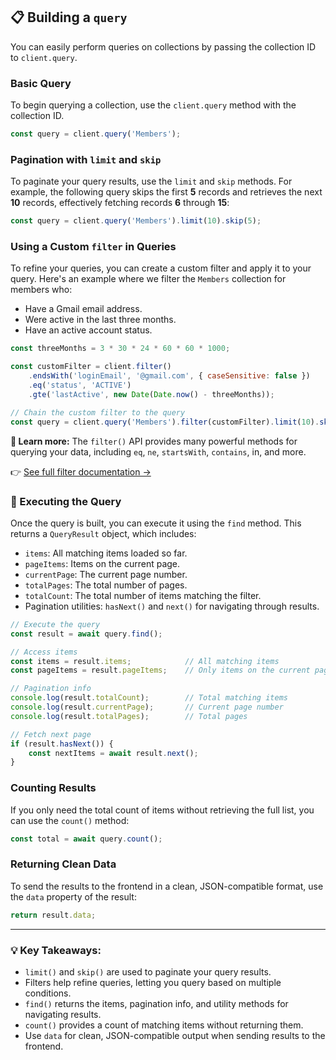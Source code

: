 ## 📋 Building a `query`
You can easily perform queries on collections by passing the collection ID to `client.query`.

### Basic Query
To begin querying a collection, use the `client.query` method with the collection ID.
```js
const query = client.query('Members');
```

### Pagination with `limit` and `skip`
To paginate your query results, use the `limit` and `skip` methods. For example, the following query skips the first **5** records and retrieves the next **10** records, effectively fetching records **6** through **15**:
```js
const query = client.query('Members').limit(10).skip(5);
```

### Using a Custom `filter` in Queries
To refine your queries, you can create a custom filter and apply it to your query. Here's an example where we filter the `Members` collection for members who:
- Have a Gmail email address.
- Were active in the last three months.
- Have an active account status.

```js
const threeMonths = 3 * 30 * 24 * 60 * 60 * 1000;

const customFilter = client.filter()
    .endsWith('loginEmail', '@gmail.com', { caseSensitive: false })
    .eq('status', 'ACTIVE')
    .gte('lastActive', new Date(Date.now() - threeMonths));

// Chain the custom filter to the query
const query = client.query('Members').filter(customFilter).limit(10).skip(5);
```

**📖 Learn more:**
The `filter()` API provides many powerful methods for querying your data, including `eq`, `ne`, `startsWith`, `contains`, in, and more.

👉 [See full filter documentation  →](./data-filter.md)
### 🚀 Executing the Query
Once the query is built, you can execute it using the `find` method. This returns a `QueryResult` object, which includes:
- `items`: All matching items loaded so far.
- `pageItems`: Items on the current page.
- `currentPage`: The current page number.
- `totalPages`: The total number of pages.
- `totalCount`: The total number of items matching the filter.
- Pagination utilities: `hasNext()` and `next()` for navigating through results.

```js
// Execute the query
const result = await query.find();

// Access items
const items = result.items;            // All matching items
const pageItems = result.pageItems;    // Only items on the current page

// Pagination info
console.log(result.totalCount);        // Total matching items
console.log(result.currentPage);       // Current page number
console.log(result.totalPages);        // Total pages

// Fetch next page
if (result.hasNext()) {
    const nextItems = await result.next();
}
```

### Counting Results
If you only need the total count of items without retrieving the full list, you can use the `count()` method:
```js
const total = await query.count();
```

### Returning Clean Data
To send the results to the frontend in a clean, JSON-compatible format, use the `data` property of the result:

```js
return result.data;
```

___

### 💡 Key Takeaways:

- `limit()` and `skip()` are used to paginate your query results.
- Filters help refine queries, letting you query based on multiple conditions.
- `find()` returns the items, pagination info, and utility methods for navigating results.
- `count()` provides a count of matching items without returning them.
- Use `data` for clean, JSON-compatible output when sending results to the frontend.